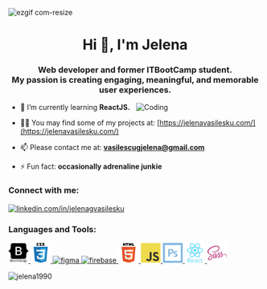 ![ezgif com-resize](https://user-images.githubusercontent.com/98923955/221057473-65a7dfe1-0dfb-47cb-9e9a-015608f2e9f1.gif)

<h1 align="center">Hi 👋, I'm Jelena</h1>
<h3 align="center">Web developer and former ITBootCamp student.
  <br/> My passion is creating engaging, meaningful, and memorable user experiences.</h3>
<img align="right" alt="Coding" width="250" src="https://media.tenor.com/PP9v7VIs6R4AAAAd/scaler-create-impact.gif"/>

- 🌱 I’m currently learning **ReactJS.**

- 👨‍💻 You may find some of my projects at: [https://jelenavasilesku.com/](https://jelenavasilesku.com/)


- 📫 Please contact me at: **vasilescugjelena@gmail.com**

- ⚡ Fun fact: **occasionally adrenaline junkie**

<h3 align="left">Connect with me:</h3>
<p align="left">
<a href="https://linkedin.com/in/https://www.linkedin.com/in/jelenagvasilesku/" target="blank"><img align="center" src="https://raw.githubusercontent.com/rahuldkjain/github-profile-readme-generator/master/src/images/icons/Social/linked-in-alt.svg" alt="linkedin.com/in/jelenagvasilesku" height="30" width="40" /></a>
</p>

<h3 align="left">Languages and Tools:</h3>
<p align="left"> <a href="https://getbootstrap.com" target="_blank" rel="noreferrer"> <img src="https://raw.githubusercontent.com/devicons/devicon/master/icons/bootstrap/bootstrap-plain-wordmark.svg" alt="bootstrap" width="40" height="40"/> </a> <a href="https://www.w3schools.com/css/" target="_blank" rel="noreferrer"> <img src="https://raw.githubusercontent.com/devicons/devicon/master/icons/css3/css3-original-wordmark.svg" alt="css3" width="40" height="40"/> </a> <a href="https://www.figma.com/" target="_blank" rel="noreferrer"> <img src="https://www.vectorlogo.zone/logos/figma/figma-icon.svg" alt="figma" width="40" height="40"/> </a> <a href="https://firebase.google.com/" target="_blank" rel="noreferrer"> <img src="https://www.vectorlogo.zone/logos/firebase/firebase-icon.svg" alt="firebase" width="40" height="40"/> </a> <a href="https://www.w3.org/html/" target="_blank" rel="noreferrer"> <img src="https://raw.githubusercontent.com/devicons/devicon/master/icons/html5/html5-original-wordmark.svg" alt="html5" width="40" height="40"/> </a> <a href="https://developer.mozilla.org/en-US/docs/Web/JavaScript" target="_blank" rel="noreferrer"> <img src="https://raw.githubusercontent.com/devicons/devicon/master/icons/javascript/javascript-original.svg" alt="javascript" width="40" height="40"/> </a> <a href="https://www.photoshop.com/en" target="_blank" rel="noreferrer"> <img src="https://raw.githubusercontent.com/devicons/devicon/master/icons/photoshop/photoshop-line.svg" alt="photoshop" width="40" height="40"/> </a> <a href="https://reactjs.org/" target="_blank" rel="noreferrer"> <img src="https://raw.githubusercontent.com/devicons/devicon/master/icons/react/react-original-wordmark.svg" alt="react" width="40" height="40"/> </a> <a href="https://sass-lang.com" target="_blank" rel="noreferrer"> <img src="https://raw.githubusercontent.com/devicons/devicon/master/icons/sass/sass-original.svg" alt="sass" width="40" height="40"/> </a> </p>

<p><img align="center" src="https://github-readme-stats.vercel.app/api/top-langs?username=jelena1990&show_icons=true&locale=en&layout=compact" alt="jelena1990" /></p>
